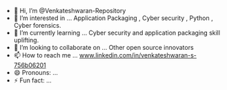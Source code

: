 - 👋 Hi, I’m @Venkateshwaran-Repository
- 👀 I’m interested in ... Application Packaging , Cyber security , Python , Cyber forensics.
- 🌱 I’m currently learning ... Cyber security and application packaging skill uplifting.
- 💞️ I’m looking to collaborate on ... Other open source innovators
- 📫 How to reach me ... www.linkedin.com/in/venkateshwaran-s-756b06201
- 😄 Pronouns: ...
- ⚡ Fun fact: ...

<!---
Venkateshwaran-Repository/Venkateshwaran-Repository is a ✨ special ✨ repository because its `README.md` (this file) appears on your GitHub profile.
You can click the Preview link to take a look at your changes.
--->

